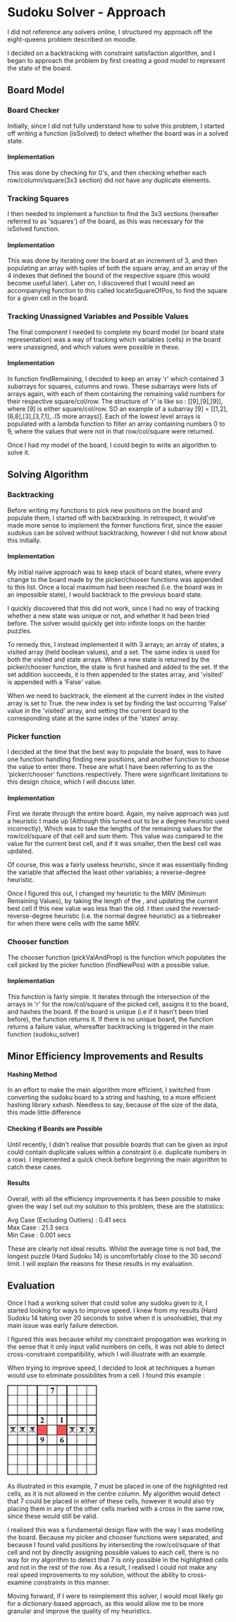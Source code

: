 # **Sudoku Solver - Approach**

I did not reference any solvers online, I structured my approach off the eight-queens problem described on moodle. 

I decided on a backtracking with constraint satisfaction algorithm, and I began to approach the problem by first creating a good model to represent the state of the board.

## **Board Model**

### Board Checker
Initially, since I did not fully understand how to solve this problem, I started off writing a function (isSolved) to detect whether the board was in a solved state. 

#### Implementation
This was done by checking for 0's, and then checking whether each row/column/square(3x3 section) did not have any duplicate elements.

### Tracking Squares
I then needed to implement a function to find the 3x3 sections (hereafter referred to as 'squares') of the board, as this was necessary for the isSolved function. 

#### Implementation
This was done by iterating over the board at an increment of 3, and then populating an array with tuples of both the square array, and an array of the 4 indexes that defined the bound of the respective square (this would become useful later). Later on, I discovered that I would need an accompanying function to this called locateSquareOfPos, to find the square for a given cell in the board.

### Tracking Unassigned Variables and Possible Values
The final component I needed to complete my board model (or board state representation) was a way of tracking which variables (cells) in the board were unassigned, and which values were possible in these. 

#### Implementation
In function findRemaining, I decided to keep an array 'r' which contained 3 subarrays for squares, columns and rows. These subarrays were lists of arrays again, with each of them containing the remaining valid numbers for their respective square/col/row. The structure of 'r' is like so : 
[[9],[9],[9]], where [9] is either square/col/row. SO an example of a subarray [9] = [[1,2],[6,8],[3],[3,7,1],..(5 more arrays)].
Each of the lowest level arrays is populated with a lambda function to filter an array containing numbers 0 to 9, where the values that were not in that row/col/square were returned.

Once I had my model of the board, I could begin to write an algorithm to solve it.

## **Solving Algorithm**

### Backtracking 
Before writing my functions to pick new positions on the board and populate them, I started off with backtracking. In retrospect, it would've made more sense to implement the former functions first, since the easier sudokus can be solved without backtracking, however I did not know about this initially. 

#### Implementation
 My initial naiive approach was to keep stack of board states, where every change to the board made by the picker/chooser functions was appended to this list. Once a local maximum had been reached (i.e. the board was in an impossible state), I would backtrack to the previous board state. 

 I quickly discovered that this did not work, since I had no way of tracking whether a new state was unique or not, and whether it had been tried before. The solver would quickly get into infinite loops on the harder puzzles. 

 To remedy this, I instead implemented it with 3 arrays; an array of states, a visited array (held boolean values), and a set. 
 The same index is used for both the visited and state arrays. When a new state is returned by the picker/chooser function, the state is first hashed and added to the set. If the set addition succeeds, it is then appended to the states array, and 'visited' is appended with a 'False' value. 

 When we need to backtrack, the element at the current index in the visited array is set to True. the new index is set by finding the last occurring 'False' value in the 'visited' array, and setting the current board to the corresponding state at the same index of the 'states' array. 

 ### Picker function 
I decided at the time that the best way to populate the board, was to have one function handling finding new positions, and another function to choose the value to enter there. These are what I have been referring to as the 'picker/chooser' functions respectively. 
There were significant limitations to this design choice, which I will discuss later. 

#### Implementation
First we iterate through the entire board. Again, my naiive approach was just a heuristic I made up (Although this turned out to be a degree heuristic used incorrectly), Which was to take the lengths of the remaining values for the row/col/square of that cell and sum them. This value was compared to the value for the current best cell, and if it was smaller, then the best cell was updated. 

Of course, this was a fairly useless heuristic, since it was essentially finding the variable that affected the least other variables; a reverse-degree heuristic. 

Once I figured this out, I changed my heuristic to the MRV (Minimum Remaining Values), by taking the length of the , and updating the current best cell if this new value was less than the old. I then used the reversed-reverse-degree heuristic (i.e. the normal degree heuristic) as a tiebreaker for when there were cells with the same MRV.

### Chooser function
The chooser function (pickValAndProp) is the function which populates the cell picked by the picker function (findNewPos) with a possible value.
#### Implementation
This function is fairly simple. It iterates through the intersection of the arrays in 'r' for the row/col/square of the picked cell, assigns it to the board, and hashes the board. If the board is unique (i.e if it hasn't been tried before), the function returns it. If there is no unique board, the function returns a failure value, whereafter backtracking is triggered in the main function (sudoku_solver)

## **Minor Efficiency Improvements and Results**

#### Hashing Method 
In an effort to make the main algorithm more efficient, I switched from converting the sudoku board to a string and hashing, to a more efficient hashing library xxhash. Needless to say, because of the size of the data, this made little difference

#### Checking if Boards are Possible
Until recently, I didn't realise that possible boards that can be given as input could contain duplicate values within a constraint (i.e. duplicate numbers in a row). I implemented a quick check before beginning the main algorithm to catch these cases. 

#### Results 
Overall, with all the efficiency improvements it has been possible to make given the way I set out my solution to this problem, these are the statistics: 

Avg Case (Excluding Outliers) : 0.41 secs  
Max Case : 21.3 secs  
Min Case : 0.001 secs  

These are clearly not ideal results. Whilst the average time is not bad, the longest puzzle (Hard Sudoku 14) is uncomfortably close to the 30 second limit. I will explain the reasons for these results in my evaluation. 

## **Evaluation**
Once I had a working solver that could solve any sudoku given to it, I started looking for ways to improve speed. I knew from my results (Hard Sudoku 14 taking over 20 seconds to solve when it is unsolvable), that my main issue was early failure detection. 

I figured this was because whilst my constraint propogation was working in the sense that it only input valid numbers on cells, it was not able to detect cross-constraint compatibility, which I will illustrate with an example. 

When trying to improve speed, I decided to look at techniques a human would use to eliminate possibilites from a cell. I found this example : 

![](board.png)

As illustrated in this example, 7 must be placed in one of the highlighted red cells, as it is not allowed in the centre column. My algorithm would detect that 7 could be placed in either of these cells, however it would also try placing them in any of the other cells marked with a cross in the same row, since these would still be valid. 

I realised this was a fundamental design flaw with the way I was modelling the board. Because my picker and chooser functions were separated, and because I found valid positions by intersecting the row/col/square of that cell and not by directly assigning possible values to each cell, there is no way for my algorithm to detect that 7 is only possible in the highlighted cells and not in the rest of the row. As a result, I realised I could not make any real speed improvements to my solution, without the ability to cross-examine constraints in this manner. 

Moving forward, if I were to reimplement this solver, I would most likely go for a dictionary-based approach, as this would allow me to be more granular and improve the quality of my heuristics. 




